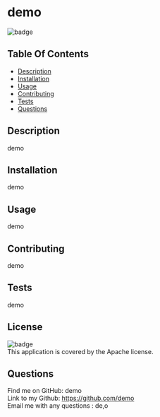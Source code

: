 # demo

  ![badge](https://img.shields.io/badge/license-Apache-brightgreen)
  

## Table Of Contents
- [Description](#description)
- [Installation](#installation)
- [Usage](#usage)
- [Contributing](#contributing)
- [Tests](#tests)
- [Questions](#questions)

## Description
demo

## Installation
demo

## Usage
demo

## Contributing
demo

## Tests
demo

## License
![badge](https://img.shields.io/badge/license-Apache-brightgreen) </br>
This application is covered by the Apache license. 

## Questions 
Find me on GitHub: demo </br>
Link to my Github: https://github.com/demo </br>
Email me with any questions : de,o

